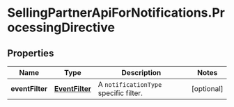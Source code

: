 # SellingPartnerApiForNotifications.ProcessingDirective

## Properties
Name | Type | Description | Notes
------------ | ------------- | ------------- | -------------
**eventFilter** | [**EventFilter**](EventFilter.md) | A `notificationType` specific filter. | [optional] 


